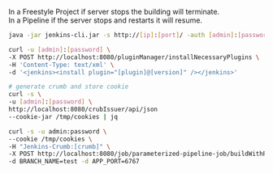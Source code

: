 In a Freestyle Project if server stops the building will terminate.  
In a Pipeline if the server stops and restarts it will resume. 

```bash
java -jar jenkins-cli.jar -s http://[ip]:[port]/ -auth [admin]:[password] build parameterized-pipeline-job -f -d BRANCH_NAME=test

curl -u [admin]:[password] \
-X POST http://localhost:8080/pluginManager/installNecessaryPlugins \
-H 'Content-Type: text/xml' \
-d '<jenkins><install plugin="[plugin]@[version]" /></jenkins>'

# generate crumb and store cookie
curl -s \
-u [admin]:[password] \
http://localhost:8080/crubIssuer/api/json
--cookie-jar /tmp/cookies | jq

curl -s -u admin:password \
--cookie /tmp/cookies \
-H "Jenkins-Crumb:[crumb]" \
-X POST http://localhost:8080/job/parameterized-pipeline-job/buildWithParameters \ 
-d BRANCH_NAME=test -d APP_PORT=6767
```